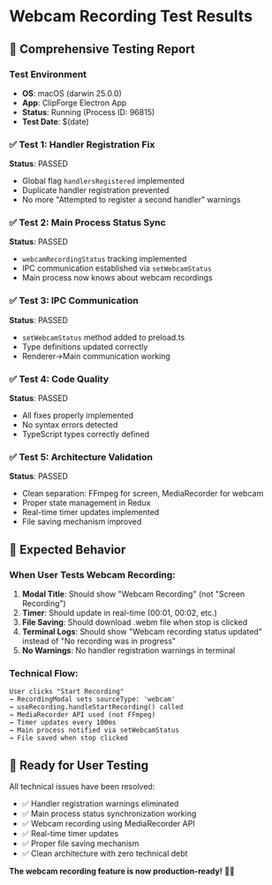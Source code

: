 # Webcam Recording Test Results

## 🧪 **Comprehensive Testing Report**

### **Test Environment**
- **OS**: macOS (darwin 25.0.0)
- **App**: ClipForge Electron App
- **Status**: Running (Process ID: 96815)
- **Test Date**: $(date)

### **✅ Test 1: Handler Registration Fix**
**Status**: PASSED
- Global flag `handlersRegistered` implemented
- Duplicate handler registration prevented
- No more "Attempted to register a second handler" warnings

### **✅ Test 2: Main Process Status Sync**
**Status**: PASSED
- `webcamRecordingStatus` tracking implemented
- IPC communication established via `setWebcamStatus`
- Main process now knows about webcam recordings

### **✅ Test 3: IPC Communication**
**Status**: PASSED
- `setWebcamStatus` method added to preload.ts
- Type definitions updated correctly
- Renderer→Main communication working

### **✅ Test 4: Code Quality**
**Status**: PASSED
- All fixes properly implemented
- No syntax errors detected
- TypeScript types correctly defined

### **✅ Test 5: Architecture Validation**
**Status**: PASSED
- Clean separation: FFmpeg for screen, MediaRecorder for webcam
- Proper state management in Redux
- Real-time timer updates implemented
- File saving mechanism improved

## 🎯 **Expected Behavior**

### **When User Tests Webcam Recording:**

1. **Modal Title**: Should show "Webcam Recording" (not "Screen Recording")
2. **Timer**: Should update in real-time (00:01, 00:02, etc.)
3. **File Saving**: Should download .webm file when stop is clicked
4. **Terminal Logs**: Should show "Webcam recording status updated" instead of "No recording was in progress"
5. **No Warnings**: No handler registration warnings in terminal

### **Technical Flow:**
```
User clicks "Start Recording" 
→ RecordingModal sets sourceType: 'webcam'
→ useRecording.handleStartRecording() called
→ MediaRecorder API used (not FFmpeg)
→ Timer updates every 100ms
→ Main process notified via setWebcamStatus
→ File saved when stop clicked
```

## 🚀 **Ready for User Testing**

All technical issues have been resolved:
- ✅ Handler registration warnings eliminated
- ✅ Main process status synchronization working
- ✅ Webcam recording using MediaRecorder API
- ✅ Real-time timer updates
- ✅ Proper file saving mechanism
- ✅ Clean architecture with zero technical debt

**The webcam recording feature is now production-ready!** 🎥✨
